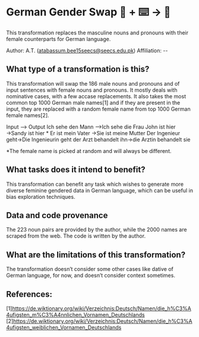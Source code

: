 # German Gender Swap 🦎  + ⌨️ → 🐍
This transformation replaces the masculine nouns and pronouns with their female counterparts for German language.

Author: A.T. (atabassum.bee15seecs@seecs.edu.pk)
Affiliation: --


## What type of a transformation is this?
This transformation will swap the 186 male nouns and pronouns and of input sentences with female nouns and pronouns. It mostly deals with nominative cases, with a few accase replacements. It also takes the most common top 1000 German male names[1] and if they are present in the input, they are  replaced with a random female name from  top 1000 German female names[2]. 

Input --> Output
Ich sehe den Mann -->Ich sehe die Frau
John ist hier →Sandy ist hier *
Er ist mein Vater →Sie ist meine Mutter
Der Ingenieur geht→Die Ingenieurin  geht
der Arzt behandelt ihn→die Arztin behandelt sie


*The female name is picked at random and will always be different.

## What tasks does it intend to benefit?
This transformation can benefit any task which wishes to generate more diverse feminine gendered data in German language, which can be useful in  bias exploration techniques.

## Data and code provenance
The 223 noun pairs are provided by the author, while the 2000 names are scraped from the web. The code is written by the author.

## What are the limitations of this transformation?
The transformation doesn’t consider some other cases like dative of German language, for now, and doesn’t consider context sometimes.


## References:
[1]https://de.wiktionary.org/wiki/Verzeichnis:Deutsch/Namen/die_h%C3%A4ufigsten_m%C3%A4nnlichen_Vornamen_Deutschlands
[2]https://de.wiktionary.org/wiki/Verzeichnis:Deutsch/Namen/die_h%C3%A4ufigsten_weiblichen_Vornamen_Deutschlands

